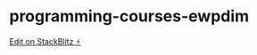 # programming-courses-ewpdim

[Edit on StackBlitz ⚡️](https://stackblitz.com/edit/programming-courses-ewpdim)